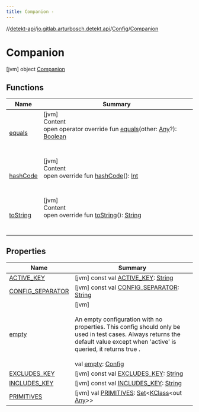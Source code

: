 ```yaml
---
title: Companion -
---
```

//[detekt-api](../../../index.md)/[io.gitlab.arturbosch.detekt.api](../../index.md)/[Config](../index.md)/[Companion](index.md)



# Companion  
 [jvm] object [Companion](index.md)   


## Functions  
  
|  Name|  Summary| 
|---|---|
| [equals](../../../io.gitlab.arturbosch.detekt.api.internal/-simple-notification/index.md#kotlin/Any/equals/#kotlin.Any?/PointingToDeclaration/)| [jvm]  <br>Content  <br>open operator override fun [equals](../../../io.gitlab.arturbosch.detekt.api.internal/-simple-notification/index.md#kotlin/Any/equals/#kotlin.Any?/PointingToDeclaration/)(other: [Any](https://kotlinlang.org/api/latest/jvm/stdlib/kotlin/-any/index.html)?): [Boolean](https://kotlinlang.org/api/latest/jvm/stdlib/kotlin/-boolean/index.html)  <br><br><br>
| [hashCode](../../../io.gitlab.arturbosch.detekt.api.internal/-simple-notification/index.md#kotlin/Any/hashCode/#/PointingToDeclaration/)| [jvm]  <br>Content  <br>open override fun [hashCode](../../../io.gitlab.arturbosch.detekt.api.internal/-simple-notification/index.md#kotlin/Any/hashCode/#/PointingToDeclaration/)(): [Int](https://kotlinlang.org/api/latest/jvm/stdlib/kotlin/-int/index.html)  <br><br><br>
| [toString](../../../io.gitlab.arturbosch.detekt.api.internal/-path-filters/-companion/index.md#kotlin/Any/toString/#/PointingToDeclaration/)| [jvm]  <br>Content  <br>open override fun [toString](../../../io.gitlab.arturbosch.detekt.api.internal/-path-filters/-companion/index.md#kotlin/Any/toString/#/PointingToDeclaration/)(): [String](https://kotlinlang.org/api/latest/jvm/stdlib/kotlin/-string/index.html)  <br><br><br>


## Properties  
  
|  Name|  Summary| 
|---|---|
| [ACTIVE_KEY](index.md#io.gitlab.arturbosch.detekt.api/Config.Companion/ACTIVE_KEY/#/PointingToDeclaration/)|  [jvm] const val [ACTIVE_KEY](index.md#io.gitlab.arturbosch.detekt.api/Config.Companion/ACTIVE_KEY/#/PointingToDeclaration/): [String](https://kotlinlang.org/api/latest/jvm/stdlib/kotlin/-string/index.html)   <br>
| [CONFIG_SEPARATOR](index.md#io.gitlab.arturbosch.detekt.api/Config.Companion/CONFIG_SEPARATOR/#/PointingToDeclaration/)|  [jvm] const val [CONFIG_SEPARATOR](index.md#io.gitlab.arturbosch.detekt.api/Config.Companion/CONFIG_SEPARATOR/#/PointingToDeclaration/): [String](https://kotlinlang.org/api/latest/jvm/stdlib/kotlin/-string/index.html)   <br>
| [empty](index.md#io.gitlab.arturbosch.detekt.api/Config.Companion/empty/#/PointingToDeclaration/)|  [jvm] <br><br>An empty configuration with no properties. This config should only be used in test cases. Always returns the default value except when 'active' is queried, it returns true .<br><br>val [empty](index.md#io.gitlab.arturbosch.detekt.api/Config.Companion/empty/#/PointingToDeclaration/): [Config](../index.md)   <br>
| [EXCLUDES_KEY](index.md#io.gitlab.arturbosch.detekt.api/Config.Companion/EXCLUDES_KEY/#/PointingToDeclaration/)|  [jvm] const val [EXCLUDES_KEY](index.md#io.gitlab.arturbosch.detekt.api/Config.Companion/EXCLUDES_KEY/#/PointingToDeclaration/): [String](https://kotlinlang.org/api/latest/jvm/stdlib/kotlin/-string/index.html)   <br>
| [INCLUDES_KEY](index.md#io.gitlab.arturbosch.detekt.api/Config.Companion/INCLUDES_KEY/#/PointingToDeclaration/)|  [jvm] const val [INCLUDES_KEY](index.md#io.gitlab.arturbosch.detekt.api/Config.Companion/INCLUDES_KEY/#/PointingToDeclaration/): [String](https://kotlinlang.org/api/latest/jvm/stdlib/kotlin/-string/index.html)   <br>
| [PRIMITIVES](index.md#io.gitlab.arturbosch.detekt.api/Config.Companion/PRIMITIVES/#/PointingToDeclaration/)|  [jvm] val [PRIMITIVES](index.md#io.gitlab.arturbosch.detekt.api/Config.Companion/PRIMITIVES/#/PointingToDeclaration/): [Set](https://kotlinlang.org/api/latest/jvm/stdlib/kotlin.collections/-set/index.html)<[KClass](https://kotlinlang.org/api/latest/jvm/stdlib/kotlin.reflect/-k-class/index.html)<out [Any](https://kotlinlang.org/api/latest/jvm/stdlib/kotlin/-any/index.html)>>   <br>

